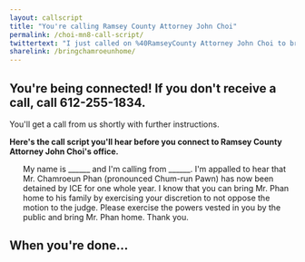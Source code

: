 ```yaml
---
layout: callscript
title: "You're calling Ramsey County Attorney John Choi"
permalink: /choi-mn8-call-script/
twittertext: "I just called on %40RamseyCounty Attorney John Choi to bring Chamroeun Phan home. Call%3A"
sharelink: /bringchamroeunhome/
---
```


## You're being connected! If you don't receive a call, call 612-255-1834.

You'll get a call from us shortly with further instructions.

__Here's the call script you'll hear before you connect to Ramsey County Attorney John Choi's office.__

<div class="featurebox">
<ul class="script">
My name is ______ and I'm calling from ______. I'm appalled to hear that Mr. Chamroeun Phan (pronounced Chum-run Pawn) has now been detained by ICE for one whole year. I know that you can bring Mr. Phan home to his family by exercising your discretion to not oppose the motion to the judge.  Please exercise the powers vested in you by the public and bring Mr. Phan home. Thank you. 
</ul>
</div>

## When you're done...
